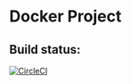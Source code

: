 # Docker Project

## Build status:
[![CircleCI](https://circleci.com/gh/circleci/circleci-docs.svg?style=svg)](https://app.circleci.com/pipelines/github/joeygeofrey/dockerproject)
